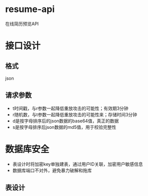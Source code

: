 # resume-api
在线简历预览API

#  接口设计
## 格式
json
## 请求参数
- t时间戳，与r参数一起降低重放攻击的可能性；有效期3分钟
- r随机数，与t参数一起降低重放攻击的可能性来；存储时间3分钟
- d是按字母排序后的json数据的base64值，真正的数据
- s是按字母排序后json数据的md5值，用于校验完整性

# 数据库安全
- 表设计时将加密key单独建表，通过用户ID关联，加密用户敏感信息
- 数据库端口不对外，避免暴力破解和拖库

## 表设计

